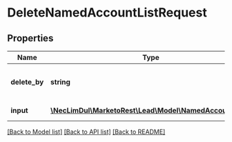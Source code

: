 # DeleteNamedAccountListRequest

## Properties

Name | Type | Description | Notes
------------ | ------------- | ------------- | -------------
**delete_by** | **string** | Key to use for deletion of the record | [optional]
**input** | [**\NecLimDul\MarketoRest\Lead\Model\NamedAccountList[]**](NamedAccountList.md) | List of input records |

[[Back to Model list]](../../README.md#models) [[Back to API list]](../../README.md#endpoints) [[Back to README]](../../README.md)
